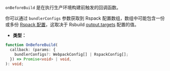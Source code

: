 `onBeforeBuild` 是在执行生产环境构建前触发的回调函数。

你可以通过 `bundlerConfigs` 参数获取到 Rspack 配置数组，数组中可能包含一份或多份 [Rspack 配置](https://rspack.dev/config/)，这取决于 Rsbuild [output.targets](/config/output/targets) 配置的值。

- **类型：**

```ts
function OnBeforeBuild(
  callback: (params: {
    bundlerConfigs?: WebpackConfig[] | RspackConfig[];
  }) => Promise<void> | void,
): void;
```
